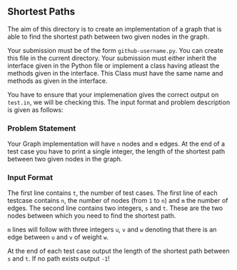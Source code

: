 ## Shortest Paths

The aim of this directory is to create an implementation of a graph that is able to find the shortest path between two given nodes in the graph.

Your submission must be of the form `github-username.py`. You can create this file in the current directory. Your submission must either inherit the interface given in the Python file or implement a class having atleast the methods given in the interface. This Class must have the same name and methods as given in the interface.

You have to ensure that your implemenation gives the correct output on `test.in`, we will be checking this. The input format and problem description is given as follows:

### Problem Statement

Your Graph implementation will have `n` nodes and `m` edges. At the end of a test case you have to print a single integer, the length of the shortest path between two given nodes in the graph.

### Input Format

The first line contains `t`, the number of test cases.
The first line of each testcase contains `n`, the number of nodes (from `1` to `n`) and `m` the number of edges.
The second line contains two integers, `s` and `t`. These are the two nodes between which you need to find the shortest path.

`m` lines will follow with three integers `u`, `v` and `w` denoting that there is an edge between `u` and `v` of weight `w`.

At the end of each test case output the length of the shortest path between `s` and `t`. If no path exists output `-1`!